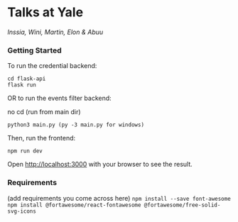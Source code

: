 # Talks at Yale
*Inssia, Wini, Martin, Elon & Abuu*


### Getting Started
To run the credential backend:

```
cd flask-api
flask run
```

OR to run the events filter backend:

no cd (run from main dir)
```
python3 main.py (py -3 main.py for windows)
```

Then, run the frontend:

```
npm run dev
```

Open [http://localhost:3000](http://localhost:3000) with your browser to see the result.


### Requirements
(add requirements you come across here)
``` npm install --save font-awesome ```
``` npm install @fortawesome/react-fontawesome @fortawesome/free-solid-svg-icons ```
